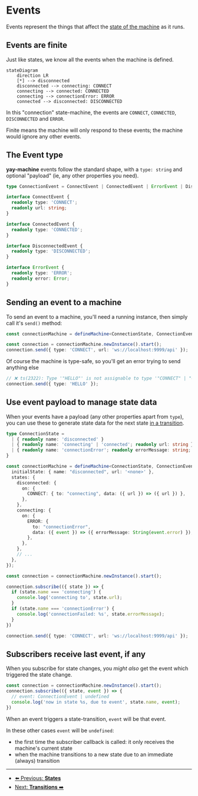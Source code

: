 # Events

Events represent the things that affect the [state of the machine](./state.md) as it runs.

## Events are finite

Just like states, we know all the events when the machine is defined.

```mermaid
stateDiagram
    direction LR
    [*] --> disconnected
    disconnected --> connecting: CONNECT
    connecting --> connected: CONNECTED
    connecting --> connectionError: ERROR
    connected --> disconnected: DISCONNECTED
```

In this "connection" state-machine, the events are `CONNECT`, `CONNECTED`, `DISCONNECTED` and `ERROR`.

Finite means the machine will only respond to these events; the machine would ignore any other events.

## The Event type

**yay-machine** events follow the standard shape, with a `type: string` and optional "payload" (ie, any other properties you need).

```typescript
type ConnectionEvent = ConnectEvent | ConnectedEvent | ErrorEvent | DisconnectedEvent;

interface ConnectEvent {
  readonly type: 'CONNECT';
  readonly url: string;
}

interface ConnectedEvent {
  readonly type: 'CONNECTED';
}

interface DisconnectedEvent {
  readonly type: 'DISCONNECTED';
}

interface ErrorEvent {
  readonly type: 'ERROR';
  readonly error: Error;
}
```

## Sending an event to a machine

To send an event to a machine, you'll need a running instance, then simply call it's `send()` method:

```typescript
const connectionMachine = defineMachine<ConnectionState, ConnectionEvent>({ /* ... */});

const connection = connectionMachine.newInstance().start();
connection.send({ type: 'CONNECT', url: 'ws://localhost:9999/api' });
```

Of course the machine is type-safe, so you'll get an error trying to send anything else

```typescript
// ❌ ts(2322): Type '"HELLO"' is not assignable to type '"CONNECT" | "CONNECTED"' | "DISCONNECTED"' | "ERROR"'. 
connection.send({ type: 'HELLO' }); 
```

## Use event payload to manage state data

When your events have a payload (any other properties apart from `type`), you can use these to generate state data for the next state [in a transition](./transitions.md).

```typescript
type ConnectionState = 
  | { readonly name: 'disconnected' }
  | { readonly name: 'connecting' | 'connected'; readonly url: string } 
  | { readonly name: 'connectionError'; readonly errorMessage: string; 
}

const connectionMachine = defineMachine<ConnectionState, ConnectionEvent>({
  initialState: { name: "disconnected", url: '<none>' },
  states: {
    disconnected: {
      on: {
        CONNECT: { to: "connecting", data: ({ url }) => ({ url }) },
      },
    },
    connecting: {
      on: {
        ERROR: {
          to: "connectionError",
          data: ({ event }) => ({ errorMessage: String(event.error) }),
        },
      },
    },
    // ...
  },
});

const connection = connectionMachine.newInstance().start();

connection.subscribe(({ state }) => {
  if (state.name === 'connecting') {
    console.log('connecting to', state.url);
  }
  if (state.name === 'connectionError') {
    console.log('connectionFailed: %s', state.errorMessage);
  }
})

connection.send({ type: 'CONNECT', url: 'ws://localhost:9999/api' });
```

## Subscribers receive last event, if any

When you subscribe for state changes, you *might also* get the event which triggered the state change.

```typescript
const connection = connectionMachine.newInstance().start();
connection.subscribe(({ state, event }) => {
  // event: ConnectionEvent | undefined
  console.log('now in state %s, due to event', state.name, event);
})
```

When an event triggers a state-transition, `event` will be that event.

In these other cases `event` will be `undefined`:

* the first time the subscriber callback is called: it only receives the machine's current state
* when the machine transitions to a new state due to an immediate (always) transition

---

<!-- GUIDED PATH NAVIGATION -->

* [⬅️ Previous: **States**](./state.md)
* [Next: **Transitions** ➡️](./transitions.md)
